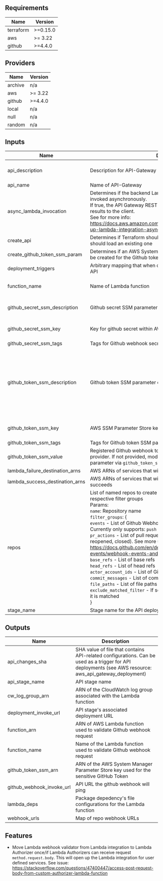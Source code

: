 <!-- BEGINNING OF PRE-COMMIT-TERRAFORM DOCS HOOK -->
## Requirements

| Name | Version |
|------|---------|
| terraform | >=0.15.0 |
| aws | >= 3.22 |
| github | >=4.4.0 |

## Providers

| Name | Version |
|------|---------|
| archive | n/a |
| aws | >= 3.22 |
| github | >=4.4.0 |
| local | n/a |
| null | n/a |
| random | n/a |

## Inputs

| Name | Description | Type | Default | Required |
|------|-------------|------|---------|:--------:|
| api\_description | Description for API-Gateway | `string` | `"API used for custom GitHub webhooks"` | no |
| api\_name | Name of API-Gateway | `string` | `null` | no |
| async\_lambda\_invocation | Determines if the backend Lambda function for the API Gateway is invoked asynchronously.<br>If true, the API Gateway REST API method will not return the Lambda results to the client.<br>See for more info: https://docs.aws.amazon.com/apigateway/latest/developerguide/set-up-lambda-integration-async.html | `bool` | `false` | no |
| create\_api | Determines if Terraform should create and manage the API or if it should load an existing one | `bool` | `true` | no |
| create\_github\_token\_ssm\_param | Determines if an AWS System Manager Parameter Store value should be created for the Github token | `bool` | `true` | no |
| deployment\_triggers | Arbitrary mapping that when changed causes a redeployment of the API | `map(string)` | `{}` | no |
| function\_name | Name of Lambda function | `string` | `"github-webhook-request-validator"` | no |
| github\_secret\_ssm\_description | Github secret SSM parameter description | `string` | `"Secret value for Github Webhooks"` | no |
| github\_secret\_ssm\_key | Key for github secret within AWS SSM Parameter Store | `string` | `"github-webhook-github-secret"` | no |
| github\_secret\_ssm\_tags | Tags for Github webhook secret SSM parameter | `map(string)` | `{}` | no |
| github\_token\_ssm\_description | Github token SSM parameter description | `string` | `"Github token used to give read access to the payload validator function to get file that differ between commits"` | no |
| github\_token\_ssm\_key | AWS SSM Parameter Store key for sensitive Github personal token | `string` | `"github-webhook-validator-token"` | no |
| github\_token\_ssm\_tags | Tags for Github token SSM parameter | `map(string)` | `{}` | no |
| github\_token\_ssm\_value | Registered Github webhook token associated with the Github provider. If not provided, module looks for pre-existing SSM parameter via `github_token_ssm_key` | `string` | `""` | no |
| lambda\_failure\_destination\_arns | AWS ARNs of services that will be invoked if Lambda function fails | `list(string)` | `[]` | no |
| lambda\_success\_destination\_arns | AWS ARNs of services that will be invoked if Lambda function succeeds | `list(string)` | `[]` | no |
| repos | List of named repos to create github webhooks for and their respective filter groups<br>Params:<br>  `name`: Repository name<br>  `filter_groups`: {<br>    `events` - List of Github Webhook events that will invoke the API. Currently only supports: `push` and `pull_request`.<br>    `pr_actions` - List of pull request actions (e.g. opened, edited, reopened, closed). See more under the action key at: https://docs.github.com/en/developers/webhooks-and-events/webhook-events-and-payloads#pull_request<br>    `base_refs` - List of base refs<br>    `head_refs` - List of head refs<br>    `actor_account_ids` - List of Github user IDs<br>    `commit_messages` - List of commit messages<br>    `file_paths` - List of file paths<br>    `exclude_matched_filter` - If set to true, labels filter group as invalid if it is matched<br>  } | <pre>list(object({<br>    name = string<br>    filter_groups = optional(list(object({<br>      events                 = list(string)<br>      pr_actions             = optional(list(string))<br>      base_refs              = optional(list(string))<br>      head_refs              = optional(list(string))<br>      actor_account_ids      = optional(list(string))<br>      commit_messages        = optional(list(string))<br>      file_paths             = optional(list(string))<br>      exclude_matched_filter = optional(bool)<br>    })))<br>  }))</pre> | `[]` | no |
| stage\_name | Stage name for the API deployment | `string` | `"prod"` | no |

## Outputs

| Name | Description |
|------|-------------|
| api\_changes\_sha | SHA value of file that contains API-related configurations. Can be used as a trigger for API deployments (see AWS resource: aws\_api\_gateway\_deployment) |
| api\_stage\_name | API stage name |
| cw\_log\_group\_arn | ARN of the CloudWatch log group associated with the Lambda function |
| deployment\_invoke\_url | API stage's associated deployment URL |
| function\_arn | ARN of AWS Lambda function used to validate Github webhook request |
| function\_name | Name of the Lambda function used to validate Github webhook request |
| github\_token\_ssm\_arn | ARN of the AWS System Manager Parameter Store key used for the sensitive GitHub Token |
| github\_webhook\_invoke\_url | API URL the github webhook will ping |
| lambda\_deps | Package depedency's file configurations for the Lambda function |
| webhook\_urls | Map of repo webhook URLs |

<!-- END OF PRE-COMMIT-TERRAFORM DOCS HOOK -->

## Features

- Move Lambda webhook validator from Lambda integration to Lambda Authorizer once/if Lambda Authorizers can receive request `method.request.body`. This will open up the Lambda integration for user defined services. See issue: https://stackoverflow.com/questions/47400447/access-post-request-body-from-custom-authorizer-lambda-function